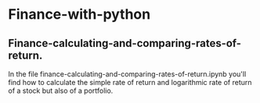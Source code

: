 # Finance-with-python

## Finance-calculating-and-comparing-rates-of-return.
In the file finance-calculating-and-comparing-rates-of-return.ipynb you'll find how to calculate the simple rate of return and logarithmic rate of return of a stock but also of a portfolio.
